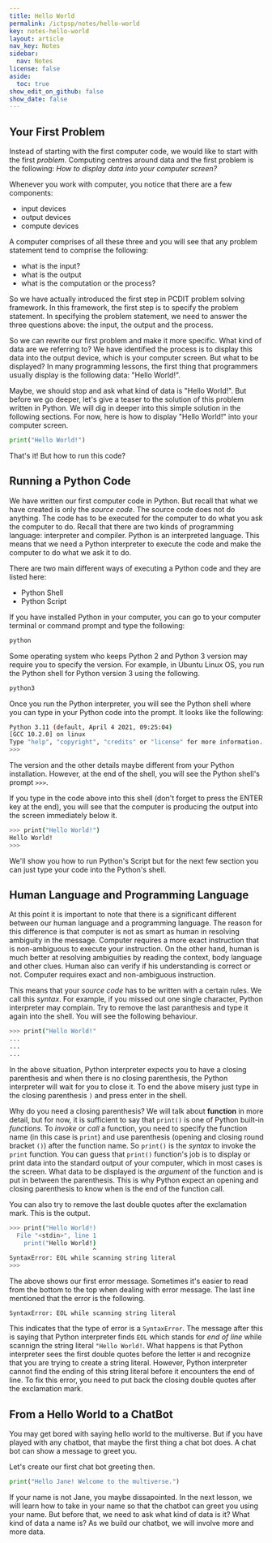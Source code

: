 ```yaml
---
title: Hello World
permalink: /ictpsp/notes/hello-world
key: notes-hello-world
layout: article
nav_key: Notes
sidebar:
  nav: Notes
license: false
aside:
  toc: true
show_edit_on_github: false
show_date: false
---
```


## Your First Problem

Instead of starting with the first computer code, we would like to start with the first *problem*. Computing centres around data and the first problem is the following: *How to display data into your computer screen?*

Whenever you work with computer, you notice that there are a few components:
- input devices
- output devices
- compute devices

A computer comprises of all these three and you will see that any problem statement tend to comprise the following:
- what is the input?
- what is the output
- what is the computation or the process?

So we have actually introduced the first step in PCDIT problem solving framework. In this framework, the first step is to specify the problem statement. In specifying the problem statement, we need to answer the three questions above: the input, the output and the process. 

So we can rewrite our first problem and make it more specific. What kind of data are we referring to? We have identified the process is to display this data into the output device, which is your computer screen. But what to be displayed? In many programming lessons, the first thing that programmers usually display is the following data: "Hello World!". 

Maybe, we should stop and ask what kind of data is "Hello World!". But before we go deeper, let's give a teaser to the solution of this problem written in Python. We will dig in deeper into this simple solution in the following sections. For now, here is how to display "Hello World!" into your computer screen. 

```python
print("Hello World!")
```

That's it! But how to run this code?

## Running a Python Code

We have written our first computer code in Python. But recall that what we have created is only the *source code*. The source code does not do anything. The code has to be executed for the computer to do what you ask the computer to do. Recall that there are two kinds of programming language: interpreter and compiler. Python is an interpreted language. This means that we need a Python interpreter to execute the code and make the computer to do what we ask it to do.

There are two main different ways of executing a Python code and they are listed here:
- Python Shell
- Python Script

If you have installed Python in your computer, you can go to your computer terminal or command prompt and type the following:
```sh
python
```

Some operating system who keeps Python 2 and Python 3 version may require you to specify the version. For example, in Ubuntu Linux OS, you run the Python shell for Python version 3 using the following.

```sh
python3
```

Once you run the Python interpreter, you will see the Python shell where you can type in your Python code into the prompt. It looks like the following:

```sh
Python 3.11 (default, April 4 2021, 09:25:04)
[GCC 10.2.0] on linux
Type "help", "copyright", "credits" or "license" for more information.
>>>
```

The version and the other details maybe different from your Python installation. However, at the end of the shell, you will see the Python shell's prompt `>>>`.

If you type in the code above into this shell (don't forget to press the ENTER key at the end), you will see that the computer is producing the output into the screen immediately below it.

```sh
>>> print("Hello World!")
Hello World!
>>> 
```

We'll show you how to run Python's Script but for the next few section you can just type your code into the Python's shell. 

## Human Language and Programming Language

At this point it is important to note that there is a significant different between our human language and a programming language. The reason for this difference is that computer is not as smart as human in resolving ambiguity in the message. Computer requires a more exact instruction that is non-ambiguous to execute your instruction. On the other hand, human is much better at resolving ambiguities by reading the context, body language and other clues. Human also can verify if his understanding is correct or not. Computer requires exact and non-ambiguous instruction. 

This means that your *source code* has to be written with a certain rules. We call this *syntax*. For example, if you missed out one single character, Python interpreter may complain. Try to remove the last paranthesis and type it again into the shell. You will see the following behaviour. 

```sh
>>> print("Hello World!"
... 
... 
... 
```

In the above situation, Python interpreter expects you to have a closing parenthesis and when there is no closing parenthesis, the Python interpreter will wait for you to close it. To end the above misery just type in the closing parenthesis `)` and press enter in the shell. 

Why do you need a closing parenthesis? We will talk about **function** in more detail, but for now, it is sufficient to say that `print()` is one of Python built-in *functions*. To *invoke* or *call* a function, you need to specify the function name (in this case is `print`) and use parenthesis (opening and closing round bracket `()`) after the function name. So `print()` is the *syntax* to invoke the `print` function. You can guess that `print()` function's job is to display or print data into the standard output of your computer, which in most cases is the screen. What data to be displayed is the *argument* of the function and is put in between the parenthesis. This is why Python expect an opening and closing parenthesis to know when is the end of the function call. 

You can also try to remove the last double quotes after the exclamation mark. This is the output.

```sh
>>> print("Hello World!)
  File "<stdin>", line 1
    print("Hello World!)
                       ^
SyntaxError: EOL while scanning string literal
>>> 
```

The above shows our first error message. Sometimes it's easier to read from the bottom to the top when dealing with error message. The last line mentioned that the error is the following.

```
SyntaxError: EOL while scanning string literal
```

This indicates that the type of error is a `SyntaxError`. The message after this is saying that Python interpreter finds `EOL` which stands for *end of line* while scannign the string literal `"Hello World!`. What happens is that Python interpreter sees the first double quotes before the letter `H` and recognize that you are trying to create a string literal. However, Python interpreter cannot find the ending of this string literal before it encounters the end of line. To fix this error, you need to put back the closing double quotes after the exclamation mark. 

## From a Hello World to a ChatBot

You may get bored with saying hello world to the multiverse. But if you have played with any chatbot, that maybe the first thing a chat bot does. A chat bot can show a message to greet you. 

Let's create our first chat bot greeting then. 

```python
print("Hello Jane! Welcome to the multiverse.")
```

If your name is not Jane, you maybe dissapointed. In the next lesson, we will learn how to take in your name so that the chatbot can greet you using your name. But before that, we need to ask what kind of data is it? What kind of data a name is? As we build our chatbot, we will involve more and more data.